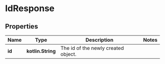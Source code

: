 # IdResponse

## Properties

| Name   | Type              | Description                         | Notes |
|--------|-------------------|-------------------------------------|-------|
| **id** | **kotlin.String** | The id of the newly created object. |       |




